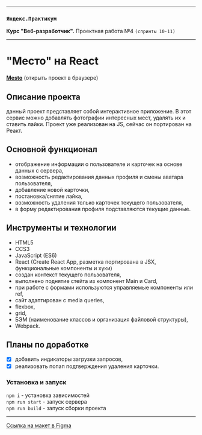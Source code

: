 -----

### `Яндекс.Практикум`
**Курс "Веб-разработчик".** Проектная работа №4 `(спринты 10-11)`

-----

# "Место" на React
[**Mesto**](https://aleksandra-shevchenko.github.io/mesto-react/) (открыть проект в браузере)


## Описание проекта
данный проект представляет собой интерактивное приложение. В этот сервис можно добавлять фотографии интересных мест, удалять их и ставить лайки.
Проект уже реализован на JS, сейчас он портирован на Реакт.

## Основной функционал
* отображение информации о пользователе и карточек на основе данных с сервера,
* возможность редактирования данных профиля и смены аватара пользователя,
* добавление новой карточки,
* постановка/снятие лайка,
* возможность удаления только карточек текущего пользователя,
* в форму редактирования профиля подставляются текущие данные.

## Инструменты и технологии
* HTML5
* CCS3
* JavaScript (ES6)
* React (Create React App, разметка портирована в JSX, функциональные компоненты и хуки)
* создан контекст текущего пользователя,
* выполнено поднятие стейта из компонент Main и Card,
* при работе с формами используются управляемые компоненты или ref,
* сайт адаптирован c media queries,
* flexbox,
* grid,
* БЭМ (наименование классов и организация файловой структуры),
* Webpack.

## Планы по доработке
- [X] добавить индикаторы загрузки запросов,
- [X] реализовать попап подтверждения удаления карточки.

### Установка и запуск
`npm i` - установка зависимостей  
`npm run start` - запуск сервера  
`npm run build` - запуск сборки проекта  

--------------
[Ссылка на макет в Figma](https://www.figma.com/file/StZjf8HnoeLdiXS7dYrLAh/JavaScript.-Sprint-4)
